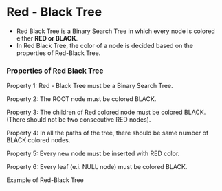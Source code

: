# Red - Black Tree 

- Red Black Tree is a Binary Search Tree in which every node is colored either **RED or BLACK**.
- In Red Black Tree, the color of a node is decided based on the properties of Red-Black Tree. 
<h3>Properties of Red Black Tree</h3>
<p>
Property 1: Red - Black Tree must be a Binary Search Tree.
  </p>
<p>  
Property 2: The ROOT node must be colored BLACK.
</p>
<p>
Property 3: The children of Red colored node must be colored BLACK. (There should not be two consecutive RED nodes).
  </p>
  <p>
Property 4: In all the paths of the tree, there should be same number of BLACK colored nodes.
  </p>
  <p>
Property 5: Every new node must be inserted with RED color.
  </p>
  <p>
Property 6: Every leaf (e.i. NULL node) must be colored BLACK.
  </p>
  Example of Red-Black Tree

